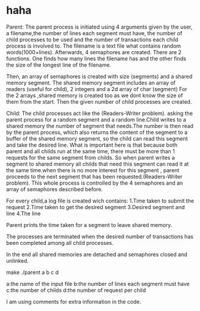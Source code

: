 # haha
Parent:
The parent process is initiated using 4 arguments given by the user, a filename,the number of lines each segment must have, the number of child processes to be used and the number of transactions each child process is involved to. The filename is a text file what contains random words(1000+lines).
Afterwards, 4 semaphores are created.
There are 2 functions. One finds how many lines the filename has and the other finds the size of the longest line of the filename.

Then, an array of semaphores is created with size (segments) and a shared memory segment.
The shared memory segment includes an array of readers (useful for child), 2 integers and a 2d array of char (segment)
For the 2 arrays ,shared memory is created too as we dont know the size of them from the start.
Then the given number of child processes are created.

Child:
The child processes act like the (Readers-Writer problem).
asking the parent process for a random segment and a random line.Child writes to a shared memory the number of segment that needs.The number is then read by the parent process, which also returns the content of the segment to a buffer of the shared memory segment, so the child can read this segment and take the desired line.
What is important here is that because both parent and all childs run at the same time, there must be more than 1 requests for the same segment from childs. So when parent writes a segment to shared memory all childs that need this segment can read it at the same time.when there is no more interest for this segment , parent proceeds to the next segment that has been requested.(Readers-Writer problem).
This whole process is controlled by the 4 semaphores  and an array of semaphores described before.

For every child,a log file is created wich contains:
1.Time taken to submit the request
2.Time taken to get the desired segment
3.Desired segment and line
4.The line

Parent prints the time taken for a segment to leave shared memory.

The processes are terminated when the desired number of transactions has been completed among all child processes.

In the end all shared memories are detached and semaphores closed and unlinked.

make
./parent a b c d

a:the name of the input file
b:the number of lines each segment must have
c:the number of childs
d:the number of request per child

I am using comments for extra information in the code.
